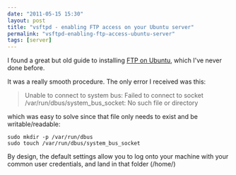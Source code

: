 ```yaml
---
date: "2011-05-15 15:30"
layout: post
title: "vsftpd - enabling FTP access on your Ubuntu server"
permalink: "vsftpd-enabling-ftp-access-ubuntu-server"
tags: [server]
---
```


I found a great but old guide to installing <a title="vsftpd" href="https://help.ubuntu.com/6.06/ubuntu/serverguide/C/ftp-server.html">FTP on Ubuntu</a>, which I've never done before.

It was a really smooth procedure. The only error I received was this:

>Unable to connect to system bus: Failed to connect to socket /var/run/dbus/system_bus_socket: No such file or directory

which was easy to solve since that file only needs to exist and be writable/readable:

    sudo mkdir -p /var/run/dbus
    sudo touch /var/run/dbus/system_bus_socket

By design, the default settings allow you to log onto your machine with your common user credentials, and land in that folder (/home/<user>)
